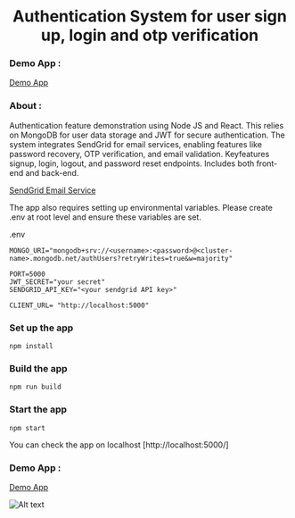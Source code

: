 <h1 align="center">Authentication System for user sign up, login and otp verification</h1>


### Demo App :
[Demo App](https://login-system-2vfl.onrender.com)


### About :
Authentication feature demonstration using Node JS and React. This relies on MongoDB for user data storage and JWT for secure authentication. The system integrates SendGrid for email services, enabling features like password recovery, OTP verification, and email validation. Keyfeatures  signup, login, logout, and password reset endpoints. Includes both front-end and back-end.

[SendGrid Email Service](https://sendgrid.com)

The app also requires setting up environmental variables. Please create .env at root level and ensure these variables are set.

.env
``` 
MONGO_URI="mongodb+srv://<username>:<password>@<cluster-name>.mongodb.net/authUsers?retryWrites=true&w=majority"

PORT=5000
JWT_SECRET="your secret"
SENDGRID_API_KEY="<your sendgrid API key>"

CLIENT_URL= "http://localhost:5000"
```

### Set up the app
```shell
npm install
```

### Build the app
```shell
npm run build
```

### Start the app
```shell
npm start
```

You can check the app on localhost
[http://localhost:5000/]


### Demo App :
[Demo App](https://login-system-2vfl.onrender.com)

![Alt text](imgage.png?raw=true "Login Page")